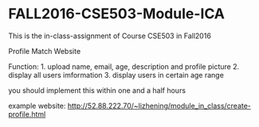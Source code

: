 # FALL2016-CSE503-Module-ICA
This is the in-class-assignment of Course CSE503 in Fall2016

Profile Match Website

Function:   1. upload name, email, age, description and profile picture
            2. display all users imformation
            3. display users in certain age range

you should implement this within one and a half hours

example website:
http://52.88.222.70/~lizhening/module_in_class/create-profile.html
